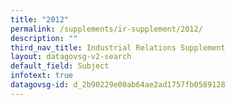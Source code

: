 ```yaml
---
title: "2012"
permalink: /supplements/ir-supplement/2012/
description: ""
third_nav_title: Industrial Relations Supplement
layout: datagovsg-v2-search
default_field: Subject
infotext: true
datagovsg-id: d_2b90229e00ab64ae2ad1757fb0589128
---
```


